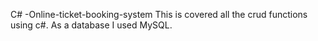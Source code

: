 C# -Online-ticket-booking-system
This is covered all the crud functions using c#.
As a database I used MySQL.
